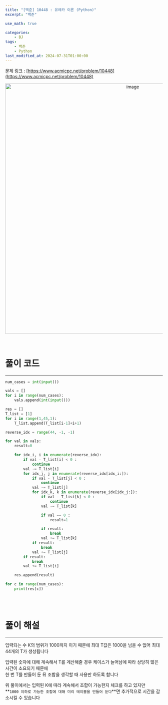 ```yaml
---
title: "[백준] 10448 : 유레카 이론 (Python)"
excerpt: "백준"

use_math: true

categories:
    - BJ
tags:
    - 백준
    - Python
last_modified_at: 2024-07-31T01:00:00
---
```


<!--bundle exec jekyll serve : 임시 확인-->

문제 링크 : [https://www.acmicpc.net/problem/10448](https://www.acmicpc.net/problem/10448)
<br>
<center><img width="800" alt="image" src="https://github.com/user-attachments/assets/a1d5ccb9-f515-45d6-a50a-f3b61e1c2cc6"></center>
<br>
<br>

# 풀이 코드
---
```python
num_cases = int(input())

vals = []
for i in range(num_cases):
    vals.append(int(input()))

res = []
T_list = [1]
for i in range(1,45,1):
    T_list.append(T_list[i-1]+i+1)

reverse_idx = range(44, -1, -1)

for val in vals:
    result=0

    for idx_i, i in enumerate(reverse_idx):
        if val - T_list[i] < 0 :
            continue
        val -= T_list[i]
        for idx_j, j in enumerate(reverse_idx[idx_i:]):
            if val - T_list[j] < 0 :
                continue
            val -= T_list[j]
            for idx_k, k in enumerate(reverse_idx[idx_j:]):
                if val - T_list[k] < 0 :
                    continue
                val -= T_list[k]

                if val == 0 :
                    result=1

                if result:
                    break
                val += T_list[k]
            if result:
                break
            val += T_list[j]
        if result:
            break
        val += T_list[i]

    res.append(result)

for c in range(num_cases):
    print(res[c])
```
<br>
<br>

# 풀이 해설
---
입력되는 수 K의 범위가 1000까지 이기 때문에 최대 T값은 1000을 넘을 수 없어 최대 44개의 T가 생성됩니다<br>

입력된 숫자에 대해 계속해서 T를 계산해줄 경우 케이스가 늘어남에 따라 상당히 많은 시간이 소요되기 때문에<br>
한 번 T를 만들어 둔 뒤 조합을 생각할 때 사용만 하도록 합니다<br>

위 풀이에서는 입력된 K에 따라 계속해서 조합이 가능한지 체크를 하고 있지만<br>
**`1000 이하로 가능한 조합에 대해 미리 테이블을 만들어 둔다`**면 추가적으로 시간을 감소시킬 수 있습니다